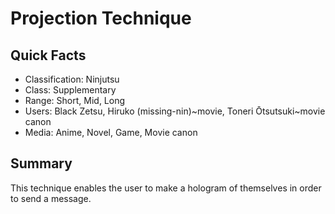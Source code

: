 # Projection Technique

## Quick Facts
- Classification: Ninjutsu
- Class: Supplementary
- Range: Short, Mid, Long
- Users: Black Zetsu, Hiruko (missing-nin)~movie, Toneri Ōtsutsuki~movie canon
- Media: Anime, Novel, Game, Movie canon

## Summary
This technique enables the user to make a hologram of themselves in order to send a message.
